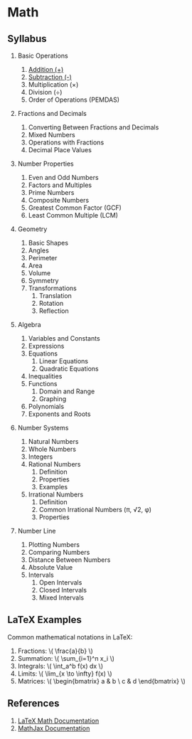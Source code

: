 # Math

## Syllabus

1. Basic Operations
   1. [Addition (+)](addition.md)
   2. [Subtraction (-)](subtraction.md)
   3. Multiplication (×)
   4. Division (÷)
   5. Order of Operations (PEMDAS)

2. Fractions and Decimals
   1. Converting Between Fractions and Decimals
   2. Mixed Numbers
   3. Operations with Fractions
   4. Decimal Place Values

3. Number Properties
   1. Even and Odd Numbers
   2. Factors and Multiples
   3. Prime Numbers
   4. Composite Numbers
   5. Greatest Common Factor (GCF)
   6. Least Common Multiple (LCM)

4. Geometry
   1. Basic Shapes
   2. Angles
   3. Perimeter
   4. Area
   5. Volume
   6. Symmetry
   7. Transformations
      1. Translation
      2. Rotation 
      3. Reflection

5. Algebra
   1. Variables and Constants
   2. Expressions
   3. Equations
      1. Linear Equations
      2. Quadratic Equations
   4. Inequalities
   5. Functions
      1. Domain and Range
      2. Graphing
   6. Polynomials
   7. Exponents and Roots

6. Number Systems
   1. Natural Numbers
   2. Whole Numbers
   3. Integers
   4. Rational Numbers
      1. Definition
      2. Properties
      3. Examples
   5. Irrational Numbers
      1. Definition
      2. Common Irrational Numbers (π, √2, φ)
      3. Properties

7. Number Line
   1. Plotting Numbers
   2. Comparing Numbers
   3. Distance Between Numbers
   4. Absolute Value
   5. Intervals
      1. Open Intervals
      2. Closed Intervals
      3. Mixed Intervals


## LaTeX Examples

Common mathematical notations in LaTeX:

1. Fractions: \\( \frac{a}{b} \\)
2. Summation: \\( \sum_{i=1}^n x_i \\)
3. Integrals: \\( \int_a^b f(x) dx \\)
4. Limits: \\( \lim_{x \to \infty} f(x) \\)
5. Matrices: \\( \begin{bmatrix} a & b \\ c & d \end{bmatrix} \\)

## References

1. [LaTeX Math Documentation](https://en.wikibooks.org/wiki/LaTeX/Mathematics)
2. [MathJax Documentation](https://docs.mathjax.org/) 